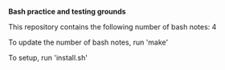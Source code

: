 **Bash practice and testing grounds**

This repository contains the following number of bash notes:
4

To update the number of bash notes, run 'make'

To setup, run 'install.sh'
